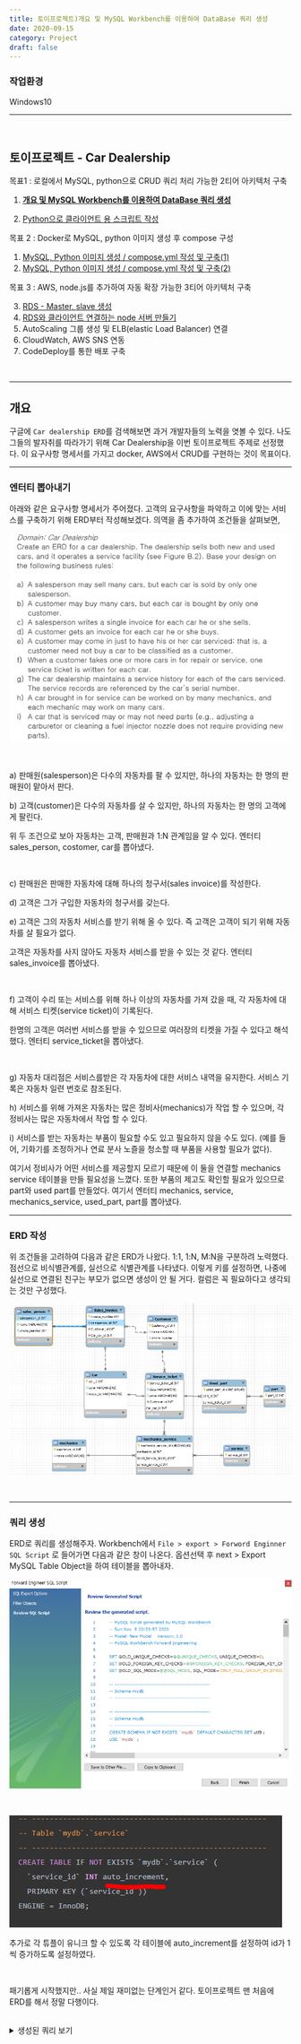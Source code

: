 ```yaml
---
title: 토이프로젝트)개요 및 MySQL Workbench를 이용하여 DataBase 쿼리 생성
date: 2020-09-15
category: Project
draft: false
---
```


### 작업환경

Windows10

---

<br/>

## 토이프로젝트 - Car Dealership

목표1 : 로컬에서 MySQL, python으로 CRUD 쿼리 처리 가능한 2티어 아키텍처 구축

1. [**<u>개요 및 MySQL Workbench를 이용하여 DataBase 쿼리 생성</u>**](https://jeonghoon.netlify.app/Project/miniproject/mini_query/)

2. [Python으로 클라이언트 용  스크립트 작성](https://jeonghoon.netlify.app/Project/miniproject/mini_python/)

목표 2 : Docker로 MySQL, python 이미지 생성 후 compose 구성

1. [MySQL, Python 이미지 생성 / compose.yml 작성 및 구축(1)](https://jeonghoon.netlify.app/Project/miniproject/mini_docker_images/)
2. [MySQL, Python 이미지 생성 / compose.yml 작성 및 구축(2)](https://jeonghoon.netlify.app/Project/miniproject/mini_docker_compose/)

목표 3 : AWS, node.js를 추가하여 자동 확장 가능한 3티어 아키텍처 구축

3. [RDS - Master, slave 생성](https://jeonghoon.netlify.app/Project/miniproject/mini_rds/)
4. [RDS와 클라이언트 연결하는 node 서버 만들기](https://jeonghoon.netlify.app/Project/miniproject/mini_node/)
5. AutoScaling 그룹 생성 및 ELB(elastic Load Balancer) 연결
6. CloudWatch, AWS SNS 연동
7. CodeDeploy를 통한 배포 구축

<br/>

---

## 개요

구글에 `Car dealership ERD`를 검색해보면 과거 개발자들의 노력을 엿볼 수 있다. 나도 그들의 발자취를 따라가기 위해 Car Dealership을 이번 토이프로젝트 주제로 선정했다. 이 요구사항 명세서를 가지고 docker, AWS에서 CRUD를 구현하는 것이 목표이다.

---

### 엔터티 뽑아내기

아래와 같은 요구사항 명세서가 주어졌다. 고객의 요구사항을 파악하고 이에 맞는 서비스를 구축하기 위해 ERD부터 작성해보겠다. 의역을 좀 추가하여 조건들을 살펴보면,

![image-20201108193415445](mini_query.assets/image-20201108193415445.png)

<br/>

a) 판매원(salesperson)은 다수의 자동차를 팔 수 있지만, 하나의 자동차는 한 명의 판매원이 맡아서 판다.

b) 고객(customer)은 다수의 자동차를 살 수 있지만, 하나의 자동차는 한 명의 고객에게 팔린다.

위 두 조건으로 보아 자동차는 고객, 판매원과 1:N 관계임을 알 수 있다. 엔터티 sales_person, costomer, car를 뽑아냈다.

<br/>

c) 판매원은 판매한 자동차에 대해 하나의 청구서(sales invoice)를 작성한다.

d) 고객은 그가 구입한 자동차의 청구서를 갖는다.

e) 고객은 그의 자동차 서비스를 받기 위해 올 수 있다. 즉 고객은  고객이 되기 위해 자동차를 살 필요가 없다.

고객은 자동차를 사지 않아도 자동차 서비스를 받을 수 있는 것 같다. 엔터티 sales_invoice를 뽑아냈다.

<br/>

f) 고객이 수리 또는 서비스를 위해 하나 이상의 자동차를 가져 갔을 때, 각 자동차에 대해 서비스 티켓(service ticket)이 기록된다.

한명의 고객은 여러번 서비스를 받을 수 있으므로 여러장의 티켓을 가질 수 있다고 해석했다. 엔터티 service_ticket을 뽑아냈다.

<br/>

g) 자동차 대리점은 서비스를받은 각 자동차에 대한 서비스 내역을 유지한다. 서비스 기록은 자동차 일련 번호로 참조된다.

h) 서비스를 위해 가져온 자동차는 많은 정비사(mechanics)가 작업 할 수 있으며, 각 정비사는 많은 자동차에서 작업 할 수 있다.

i) 서비스를 받는 자동차는 부품이 필요할 수도 있고 필요하지 않을 수도 있다. (예를 들어, 기화기를 조정하거나 연료 분사 노즐을 청소할 때 부품을 사용할 필요가 없다).

여기서 정비사가 어떤 서비스를 제공할지 모르기 때문에 이 둘을 연결할 mechanics service 테이블을 만들 필요성을 느꼈다. 또한 부품의 제고도 확인할 필요가 있으므로 part와 used part를 만들었다. 여기서 엔터티 mechanics, service, mechanics_service, used_part, part를 뽑아냈다.

---

### ERD 작성

위 조건들을 고려하여 다음과 같은 ERD가 나왔다. 1:1, 1:N, M:N을 구분하려 노력했다. 점선으로 비식별관계를, 실선으로 식별관계를 나타냈다. 이렇게 키를 설정하면, 나중에 실선으로 연결된 친구는 부모가 없으면 생성이 안 될 거다. 컬럼은 꼭 필요하다고 생각되는 것만 구성했다.

![image-20201108202419085](mini_query.assets/image-20201108202419085.png)

<br/>

---

### 쿼리 생성

ERD로 쿼리를 생성해주자. Workbench에서 `File > export > Forword Enginner SQL Script` 로 들어가면 다음과 같은 창이 나온다. 옵션선택 후 next > Export MySQL Table Object을 하여 테이블을 뽑아내자.

![image-20201108203420451](mini_query.assets/image-20201108203420451.png)

<br/>

![image-20201108230333876](mini_query.assets/image-20201108230333876.png)

추가로 각 튜플이 유니크 할 수 있도록 각 테이블에 auto_increment를 설정하여 id가 1씩 증가하도록 설정하였다.

<br/>

패기롭게 시작했지만.. 사실 제일 재미없는 단계인거 같다. 토이프로젝트 맨 처음에 ERD를 해서 정말 다행이다.

<br/>

<details> <summary>생성된 쿼리 보기</summary> <div markdown="1">

```sql
-- MySQL Workbench Forward Engineering

SET @OLD_UNIQUE_CHECKS=@@UNIQUE_CHECKS, UNIQUE_CHECKS=0;
SET @OLD_FOREIGN_KEY_CHECKS=@@FOREIGN_KEY_CHECKS, FOREIGN_KEY_CHECKS=0;
SET @OLD_SQL_MODE=@@SQL_MODE, SQL_MODE='ONLY_FULL_GROUP_BY,STRICT_TRANS_TABLES,NO_ZERO_IN_DATE,NO_ZERO_DATE,ERROR_FOR_DIVISION_BY_ZERO,NO_ENGINE_SUBSTITUTION';

-- -----------------------------------------------------
-- Schema mydb
-- -----------------------------------------------------

-- -----------------------------------------------------
-- Schema mydb
-- -----------------------------------------------------
CREATE SCHEMA IF NOT EXISTS `mydb` DEFAULT CHARACTER SET utf8 ;
USE `mydb` ;

-- -----------------------------------------------------
-- Table `mydb`.`sales_person`
-- -----------------------------------------------------
CREATE TABLE IF NOT EXISTS `mydb`.`sales_person` (
  `sales_id` INT auto_increment,
  `sales_name` VARCHAR(45) NULL,
  `sales_phone`  VARCHAR(45) NULL,
  PRIMARY KEY (`sales_id`))
ENGINE = InnoDB;


-- -----------------------------------------------------
-- Table `mydb`.`Car`
-- -----------------------------------------------------
CREATE TABLE IF NOT EXISTS `mydb`.`Car` (
  `car_id` INT auto_increment,
  `car_name` varchar(50),
  `color` VARCHAR(45) NULL,
  `made_by` VARCHAR(45) NULL,
  `sales` varchar(50) default 'onSale',
  PRIMARY KEY (`car_id`))
ENGINE = InnoDB;


-- -----------------------------------------------------
-- Table `mydb`.`Customer`
-- -----------------------------------------------------
CREATE TABLE IF NOT EXISTS `mydb`.`Customer` (
  `cust_id` INT auto_increment,
  `cust_name` VARCHAR(45) NULL,
  `cust_phone` VARCHAR(45) NULL,
  `cust_birth` int NULL,
  PRIMARY KEY (`cust_id`))
ENGINE = InnoDB;


-- -----------------------------------------------------
-- Table `mydb`.`Sales_invoice`
-- -----------------------------------------------------
CREATE TABLE IF NOT EXISTS `mydb`.`Sales_invoice` (
  `invoice_number` INT auto_increment,
  `sales_id` INT NOT NULL,
  `cust_id` INT NOT NULL,
  `car_id` INT NOT NULL,
  PRIMARY KEY (`invoice_number`),
  INDEX `fk_Sales_invoice_sales_person1_idx` (`sales_id` ASC) ,
  INDEX `fk_Sales_invoice_Customer1_idx` (`cust_id` ASC) ,
  INDEX `fk_Sales_invoice_Car1_idx` (`car_id` ASC) ,
  CONSTRAINT `fk_Sales_invoice_sales_person1`
    FOREIGN KEY (`sales_id`)
    REFERENCES `mydb`.`sales_person` (`sales_id`)
    ON DELETE NO ACTION
    ON UPDATE NO ACTION,
  CONSTRAINT `fk_Sales_invoice_Customer1`
    FOREIGN KEY (`cust_id`)
    REFERENCES `mydb`.`Customer` (`cust_id`)
    ON DELETE NO ACTION
    ON UPDATE NO ACTION,
  CONSTRAINT `fk_Sales_invoice_Car1`
    FOREIGN KEY (`car_id`)
    REFERENCES `mydb`.`Car` (`car_id`)
    ON DELETE NO ACTION
    ON UPDATE NO ACTION)
ENGINE = InnoDB;


-- -----------------------------------------------------
-- Table `mydb`.`Service_ticket`
-- -----------------------------------------------------
CREATE TABLE IF NOT EXISTS `mydb`.`Service_ticket` (
  `Service_ticket_id` INT auto_increment,
  `price` VARCHAR(45) NULL,
  `cust_id` INT NOT NULL,
  `car_id` INT NOT NULL,
  PRIMARY KEY (`Service_ticket_id`, `car_id`),
  INDEX `fk_Service_ticket_Customer1_idx` (`cust_id` ASC) ,
  INDEX `fk_Service_ticket_Car1_idx` (`car_id` ASC) ,
  CONSTRAINT `fk_Service_ticket_Customer1`
    FOREIGN KEY (`cust_id`)
    REFERENCES `mydb`.`Customer` (`cust_id`)
    ON DELETE NO ACTION
    ON UPDATE NO ACTION,
  CONSTRAINT `fk_Service_ticket_Car1`
    FOREIGN KEY (`car_id`)
    REFERENCES `mydb`.`Car` (`car_id`)
    ON DELETE NO ACTION
    ON UPDATE NO ACTION)
ENGINE = InnoDB;


-- -----------------------------------------------------
-- Table `mydb`.`mechanics`
-- -----------------------------------------------------
CREATE TABLE IF NOT EXISTS `mydb`.`mechanics` (
  `mechanic_id` varchar(45) not null,
  `mechanic_name` VARCHAR(45) NULL,
  `MON` VARCHAR(45) NULL,
  `TUE` VARCHAR(45) NULL,
  `WED` VARCHAR(45) NULL,
  `THU` VARCHAR(45) NULL,
  `FRI` VARCHAR(45) NULL,
  PRIMARY KEY (`mechanic_id`))
ENGINE = InnoDB;


-- -----------------------------------------------------
-- Table `mydb`.`part`
-- -----------------------------------------------------
CREATE TABLE IF NOT EXISTS `mydb`.`part` (
  `part_id` INT auto_increment,
  PRIMARY KEY (`part_id`))
ENGINE = InnoDB;


-- -----------------------------------------------------
-- Table `mydb`.`Used_part`
-- -----------------------------------------------------
CREATE TABLE IF NOT EXISTS `mydb`.`Used_part` (
  `used_part_id`int auto_increment,
  `part_id` INT NOT NULL,
  `Service_ticket_id` INT NOT NULL,
  PRIMARY KEY (`used_part_id`, `part_id`, `Service_ticket_id`),
  INDEX `fk_part_has_Service_ticket_Service_ticket1_idx` (`Service_ticket_id` ASC) ,
  INDEX `fk_part_has_Service_ticket_part1_idx` (`part_id` ASC) ,
  CONSTRAINT `fk_part_has_Service_ticket_part1`
    FOREIGN KEY (`part_id`)
    REFERENCES `mydb`.`part` (`part_id`)
    ON DELETE NO ACTION
    ON UPDATE NO ACTION,
  CONSTRAINT `fk_part_has_Service_ticket_Service_ticket1`
    FOREIGN KEY (`Service_ticket_id`)
    REFERENCES `mydb`.`Service_ticket` (`Service_ticket_id`)
    ON DELETE NO ACTION
    ON UPDATE NO ACTION)
ENGINE = InnoDB;


-- -----------------------------------------------------
-- Table `mydb`.`service`
-- -----------------------------------------------------
CREATE TABLE IF NOT EXISTS `mydb`.`service` (
  `service_id` INT auto_increment,
  PRIMARY KEY (`service_id`))
ENGINE = InnoDB;


-- -----------------------------------------------------
-- Table `mydb`.`mechanics_service`
-- -----------------------------------------------------
CREATE TABLE IF NOT EXISTS `mydb`.`mechanics_service` (
  `mechanics_service_id` int auto_increment,
  `mechanic_id` varchar(45) not null,
  `ticket_Service_ticket_id` INT NOT NULL,
  `service_service_id` INT NOT NULL,
  PRIMARY KEY (`mechanics_service_id`, `mechanic_id`, `ticket_Service_ticket_id`, `service_service_id`),
  INDEX `fk_mechanics_has_Service_ticket_Service_ticket1_idx` (`ticket_Service_ticket_id` ASC) ,
  INDEX `fk_mechanics_has_Service_ticket_mechanics1_idx` (`mechanic_id` ASC) ,
  INDEX `fk_mechanics(1)_service1_idx` (`service_service_id` ASC) ,
  CONSTRAINT `fk_mechanics_has_Service_ticket_mechanics1`
    FOREIGN KEY (`mechanic_id`)
    REFERENCES `mydb`.`mechanics` (`mechanic_id`)
    ON DELETE NO ACTION
    ON UPDATE NO ACTION,
  CONSTRAINT `fk_mechanics_has_Service_ticket_Service_ticket1`
    FOREIGN KEY (`ticket_Service_ticket_id`)
    REFERENCES `mydb`.`Service_ticket` (`Service_ticket_id`)
    ON DELETE NO ACTION
    ON UPDATE NO ACTION,
  CONSTRAINT `fk_mechanics(1)_service1`
    FOREIGN KEY (`service_service_id`)
    REFERENCES `mydb`.`service` (`service_id`)
    ON DELETE NO ACTION
    ON UPDATE NO ACTION)
ENGINE = InnoDB;


SET SQL_MODE=@OLD_SQL_MODE;
SET FOREIGN_KEY_CHECKS=@OLD_FOREIGN_KEY_CHECKS;
SET UNIQUE_CHECKS=@OLD_UNIQUE_CHECKS;
```

</div> </details>